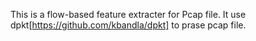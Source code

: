 This is a flow-based feature extracter for Pcap file.
It use dpkt[https://github.com/kbandla/dpkt] to prase pcap file.